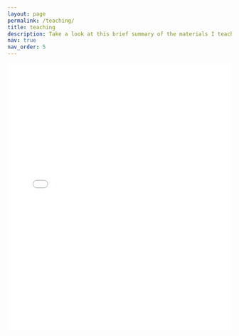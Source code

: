 ```yaml
---
layout: page
permalink: /teaching/
title: teaching
description: Take a look at this brief summary of the materials I teach at the University on Carbon Footprinting.
nav: true
nav_order: 5
---
```


<embed src="/assets/pdf/cf.pdf#page=1&view=fit&presentationMode=1" width="100%" height="600px">
